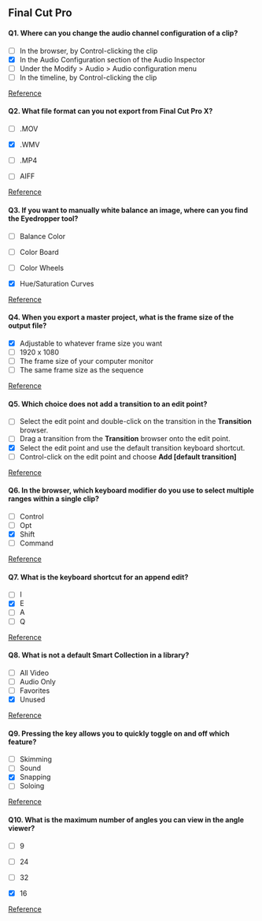## Final Cut Pro

#### Q1. Where can you change the audio channel configuration of a clip?

- [ ] In the browser, by Control-clicking the clip
- [x] In the Audio Configuration section of the Audio Inspector
- [ ] Under the Modify > Audio > Audio configuration menu
- [ ] In the timeline, by Control-clicking the clip

[Reference](https://support.apple.com/en-in/guide/final-cut-pro/verc1fab5f6/mac)

#### Q2. What file format can you not export from Final Cut Pro X?

- [ ] .MOV

- [x] .WMV

- [ ] .MP4

- [ ] AIFF

[Reference](https://support.apple.com/en-in/guide/final-cut-pro/ver2833f855/mac)

#### Q3. If you want to manually white balance an image, where can you find the Eyedropper tool?

- [ ] Balance Color

- [ ] Color Board

- [ ] Color Wheels

- [x] Hue/Saturation Curves

[Reference](https://www.makeuseof.com/final-cut-pro-color-correcting-options-explained/)

#### Q4. When you export a master project, what is the frame size of the output file?

- [x] Adjustable to whatever frame size you want
- [ ] 1920 x 1080
- [ ] The frame size of your computer monitor
- [ ] The same frame size as the sequence

[Reference](https://support.apple.com/en-in/guide/final-cut-pro/ver0192a47b8/mac)

#### Q5. Which choice does not add a transition to an edit point?

- [ ] Select the edit point and double-click on the transition in the **Transition** browser.
- [ ] Drag a transition from the **Transition** browser onto the edit point.
- [x] Select the edit point and use the default transition keyboard shortcut.
- [ ] Control-click on the edit point and choose **Add [default transition]**

[Reference](https://support.apple.com/en-in/guide/final-cut-pro/ver761c7432/mac)

#### Q6. In the browser, which keyboard modifier do you use to select multiple ranges within a single clip?

- [ ] Control
- [ ] Opt
- [x] Shift
- [ ] Command

[Reference](https://support.apple.com/en-in/guide/final-cut-pro/ver28cca92/mac)

#### Q7. What is the keyboard shortcut for an append edit?

- [ ] I
- [x] E
- [ ] A
- [ ] Q

[Reference](https://support.apple.com/en-in/guide/final-cut-pro/ver7a77f584/mac)

#### Q8. What is not a default Smart Collection in a library?

- [ ] All Video
- [ ] Audio Only
- [ ] Favorites
- [x] Unused

[Reference](https://support.apple.com/en-in/guide/final-cut-pro/ver2833eb5b/mac)

#### Q9. Pressing the key allows you to quickly toggle on and off which feature?

- [ ] Skimming
- [ ] Sound
- [x] Snapping
- [ ] Soloing

[Reference](https://support.apple.com/en-in/guide/final-cut-pro/ver90ba5929/mac)

#### Q10. What is the maximum number of angles you can view in the angle viewer?

- [ ] 9

- [ ] 24

- [ ] 32

- [x] 16

[Reference](https://support.apple.com/en-in/guide/final-cut-pro/ver23c76c9c/mac) 
